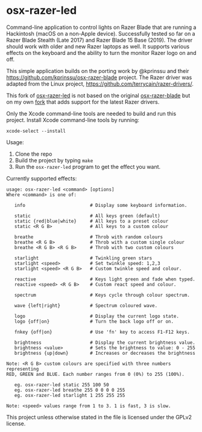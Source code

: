 # osx-razer-led
Command-line application to control lights on Razer Blade that are running a Hackintosh (macOS on a non-Apple device). Successfully tested so far on a Razer Blade Stealth (Late 2017) and Razer Blade 15 Base (2019). The driver should work with older and new Razer laptops as well. It supports various effects on the keyboard and the ability to turn the monitor Razer logo on and off.

This simple application builds on the porting work by @kprinssu and their https://github.com/kprinssu/osx-razer-blade project. The Razer driver was adapted from the Linux project, https://github.com/terrycain/razer-drivers/.

This fork of [osx-razer-led](https://github.com/dylanparker/osx-razer-led) is not based on the original [osx-razer-blade](https://github.com/kprinssu/osx-razer-blade) but on my own [fork](https://github.com/DocSystem/osx-razer-blade) that adds support for the latest Razer drivers.

Only the Xcode command-line tools are needed to build and run this project. Install Xcode command-line tools by running:

    xcode-select --install

Usage:

1. Clone the repo
2. Build the project by typing `make`
3. Run the `osx-razer-led` program to get the effect you want.

Currently supported effects:

```
usage: osx-razer-led <command> [options]
Where <command> is one of:

   info                        # Display some keyboard information.

   static                      # All keys green (default)
   static {red|blue|white}     # All keys to a preset colour
   static <R G B>              # All keys to a custom colour

   breathe                     # Throb with random colours
   breathe <R G B>             # Throb with a custom single colour
   breathe <R G B> <R G B>     # Throb with two custom colours

   starlight                   # Twinkling green stars
   starlight <speed>           # Set twinkle speed: 1,2,3
   starlight <speed> <R G B>   # Custom twinkle speed and colour.

   reactive                    # Keys light green and fade when typed.
   reactive <speed> <R G B>    # Custom react speed and colour.

   spectrum                    # Keys cycle through colour spectrum.

   wave {left|right}           # Spectrum coloured wave.

   logo                        # Display the current logo state.
   logo {off|on}               # Turn the back logo off or on.

   fnkey {off|on}              # Use 'fn' key to access F1-F12 keys.

   brightness                  # Display the current brightness value.
   brightness <value>          # Sets the brightness to value: 0 - 255
   brightness {up|down}        # Increases or decreases the brightness

Note: <R G B> custom colours are specified with three numbers representing
RED, GREEN and BLUE. Each number ranges from 0 (0%) to 255 (100%).

   eg. osx-razer-led static 255 100 50
   eg. osx-razer-led breathe 255 0 0 0 0 255
   eg. osx-razer-led starlight 1 255 255 255

Note: <speed> values range from 1 to 3. 1 is fast, 3 is slow.
```


This project unless otherwise stated in the file is licensed under the GPLv2 license.
